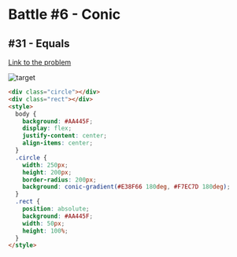 # Battle #6 - Conic

## #31 - Equals

[Link to the problem](https://cssbattle.dev/play/31)

![target](https://cssbattle.dev/targets/31.png)

```html
<div class="circle"></div>
<div class="rect"></div>
<style>
  body {
    background: #AA445F;
    display: flex;
    justify-content: center;
    align-items: center;
  }
  .circle {
    width: 250px;
    height: 200px;
    border-radius: 200px;
    background: conic-gradient(#E38F66 180deg, #F7EC7D 180deg);
  }
  .rect {
    position: absolute;
    background: #AA445F;
    width: 50px;
    height: 100%;
  }
</style>

```
